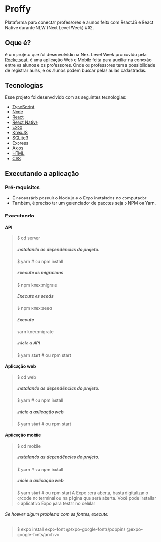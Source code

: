 # Proffy
Plataforma para conectar professores e alunos feito com ReactJS e React Native durante NLW (Next Level Week) #02.

## Oque é?
é um projeto que foi desenvolvido na Next Level Week promovido pela [Rocketseat](https://rocketseat.com.br), é uma aplicação Web e Mobile feita para auxiliar na conexão entre os alunos e os professores. Onde os professores tem a possibilidade de registrar aulas, e os alunos podem buscar pelas aulas cadastradas.


## Tecnologias
Esse projeto foi desenvolvido com as seguintes tecnologias:

* [TypeScript](https://www.typescriptlang.org/)
* [Node](https://nodejs.org/en/)
* [React](https://reactjs.org/)
* [React Native](https://reactnative.dev/)
* [Expo](https://expo.io/)
* [KnexJS](http://knexjs.org/)
* [SQLite3](https://www.sqlite.org/index.html)
* [Express](https://expressjs.com/)
* [Axios](https://github.com/axios/axios)
* [HTML](https://www.w3schools.com/html/)
* [CSS](https://www.w3schools.com/css/)

## Executando a aplicação
### Pré-requisitos
- É necessário possuir o Node.js e o Expo instalados no computador
- Também, é preciso ter um gerenciador de pacotes seja o NPM ou Yarn.
### Executando  

  #### API
  > $ cd server
  > ##### Instalando as dependências do projeto.
  > $ yarn # ou npm install
  > ##### Execute as migrations
  > $ npm knex:migrate
  > ##### Execute os seeds
  > $ npm knex:seed
  > ##### Execute
  > yarn knex:migrate
  > ##### Inicie a API
  > $ yarn start # ou npm start

  #### Aplicação web
  > $ cd web
  > ##### Instalando as dependências do projeto.
  > $ yarn # ou npm install
  > ##### Inicie a aplicação web
  > $ yarn start # ou npm start
  
  #### Aplicação mobile
  > $ cd mobile
  > ##### Instalando as dependências do projeto.
  > $ yarn # ou npm install
  > ##### Inicie a aplicação web
  > $ yarn start # ou npm start
  > A Expo será aberta, basta digitalizar o qrcode no terminal ou na página que será aberta.
  > Você pode installar o aplicativo Expo para testar no celular
  ###### Se houver algum problema com as fontes, execute: 
  > $ expo install expo-font @expo-google-fonts/poppins @expo-google-fonts/archivo
  

